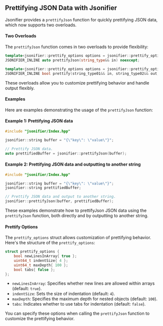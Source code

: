 ## Prettifying JSON Data with Jsonifier

Jsonifier provides a `prettifyJson` function for quickly prettifying JSON data, which now supports two overloads.

#### Two Overloads
The `prettifyJson` function comes in two overloads to provide flexibility:

```cpp
template<jsonifier::prettify_options options = jsonifier::prettify_options{}, jsonifier::concepts::string_t string_type>
JSONIFIER_INLINE auto prettifyJson(string_type&& in) noexcept;

template<jsonifier::prettify_options options = jsonifier::prettify_options{}, jsonifier::concepts::string_t string_type01, jsonifier::concepts::string_t string_type02>
JSONIFIER_INLINE bool prettify(string_type01&& in, string_type02&& out) noexcept;
```

These overloads allow you to customize prettifying behavior and handle output flexibly.

#### Examples
Here are examples demonstrating the usage of the `prettifyJson` function:

#### Example 1: Prettifying JSON data
```cpp
#include "jsonifier/Index.hpp"

jsonifier::string buffer = "{\"key\": \"value\"}";

// Prettify JSON data.
auto prettifiedBuffer = jsonifier::prettifyJson(buffer);
```

#### Example 2: Prettifying JSON data and outputting to another string
```cpp
#include "jsonifier/Index.hpp"

jsonifier::string buffer = "{\"key\": \"value\"}";
jsonifier::string prettifiedBuffer;

// Prettify JSON data and output to another string.
jsonifier::prettifyJson(buffer, prettifiedBuffer);
```

These examples demonstrate how to prettifyJson JSON data using the `prettifyJson` function, both directly and by outputting to another string.

#### Prettify Options
The `prettify_options` struct allows customization of prettifying behavior. Here's the structure of the `prettify_options`:

```cpp
struct prettify_options {
    bool newLinesInArray{ true };
    uint64_t indentSize{ 4 };
    uint64_t maxDepth{ 100 };
    bool tabs{ false };
};
```

- `newLinesInArray`: Specifies whether new lines are allowed within arrays (default: `true`).
- `indentSize`: Sets the size of indentation (default: `4`).
- `maxDepth`: Specifies the maximum depth for nested objects (default: `100`).
- `tabs`: Indicates whether to use tabs for indentation (default: `false`).

You can specify these options when calling the `prettifyJson` function to customize the prettifying behavior.